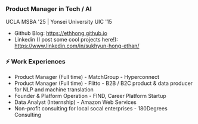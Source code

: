 ### Product Manager in Tech / AI

UCLA MSBA '25 | Yonsei University UIC '15

* Github Blog: https://ethhong.github.io
* Linkedin (I post some cool projects here!): https://www.linkedin.com/in/sukhyun-hong-ethan/

###  ⚡ Work Experiences
* Product Manager (Full time) - MatchGroup - Hyperconnect
* Product Manager (Full time) - Flitto - B2B / B2C product & data producer for NLP and machine translation
* Founder & Platform Operation - FIND, Career Platform Startup
* Data Analyst (Internship) - Amazon Web Services
* Non-profit consulting for local socal enterprises - 180Degrees Consulting
